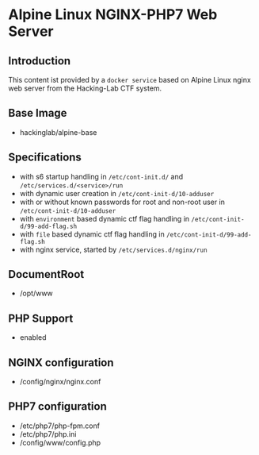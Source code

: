 # Alpine Linux NGINX-PHP7 Web Server
## Introduction
This content ist provided by a `docker service` based on Alpine Linux nginx web server from the Hacking-Lab CTF system. 

## Base Image
* hackinglab/alpine-base

## Specifications
* with s6 startup handling in `/etc/cont-init.d/` and `/etc/services.d/<service>/run`
* with dynamic user creation  in `/etc/cont-init-d/10-adduser`
* with or without known passwords for root and non-root user in `/etc/cont-init-d/10-adduser`
* with `environment` based dynamic ctf flag handling in `/etc/cont-init-d/99-add-flag.sh`
* with `file` based dynamic ctf flag handling in `/etc/cont-init-d/99-add-flag.sh`
* with nginx service, started by `/etc/services.d/nginx/run`

## DocumentRoot
* /opt/www

## PHP Support
* enabled

## NGINX configuration
* /config/nginx/nginx.conf

## PHP7 configuration
* /etc/php7/php-fpm.conf
* /etc/php7/php.ini
* /config/www/config.php





